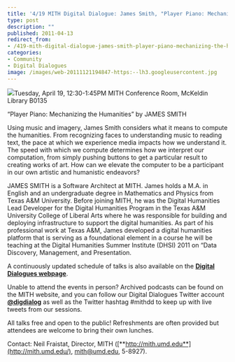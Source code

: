 ```yaml
---
title: '4/19 MITH Digital Dialogue: James Smith, "Player Piano: Mechanizing the Humanities"'
type: post
description: ""
published: 2011-04-13
redirect_from: 
- /419-mith-digital-dialogue-james-smith-player-piano-mechanizing-the-humanities/
categories:
- Community
- Digital Dialogues
image: /images/web-20111121194847-https:--lh3.googleusercontent.jpg
---
```

![](/images/web-20111121194847-https:--lh3.googleusercontent.jpg)Tuesday, April 19, 12:30-1:45PM MITH Conference Room, McKeldin Library B0135

“Player Piano: Mechanizing the Humanities” by JAMES SMITH

Using music and imagery, James Smith considers what it means to compute the humanities. From recognizing faces to understanding music to reading text, the pace at which we experience media impacts how we understand it. The speed with which we compute determines how we interpret our computation, from simply pushing buttons to get a particular result to creating works of art. How can we elevate the computer to be a participant in our own artistic and humanistic endeavors?

JAMES SMITH is a Software Architect at MITH. James holds a M.A. in English and an undergraduate degree in Mathematics and Physics from Texas A&M University. Before joining MITH, he was the Digital Humanities Lead Developer for the Digital Humanities Program in the Texas A&M University College of Liberal Arts where he was responsible for building and deploying infrastructure to support the digital humanities. As part of his professional work at Texas A&M, James developed a digital humanities platform that is serving as a foundational element in a course he will be teaching at the Digital Humanities Summer Institute (DHSI) 2011 on “Data Discovery, Management, and Presentation.

A continuously updated schedule of talks is also available on the [**Digital Dialogues webpage**](http://mith.umd.edu/podcast/).

Unable to attend the events in person? Archived podcasts can be found on the MITH website, and you can follow our Digital Dialogues Twitter account [**@digdialog**](http://www.twitter.com/digdialog) as well as the Twitter hashtag #mithdd to keep up with live tweets from our sessions.

All talks free and open to the public! Refreshments are often provided but attendees are welcome to bring their own lunches.

Contact: Neil Fraistat, Director, MITH ([**http://mith.umd.edu**](http://mith.umd.edu/), mith@umd.edu, 5-8927).
